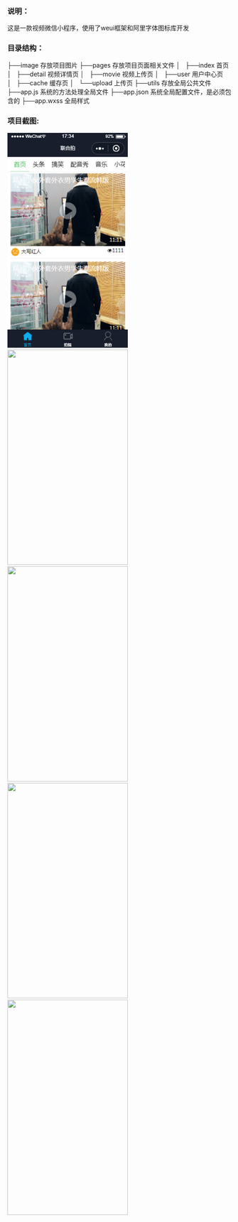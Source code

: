 ### 说明：
这是一款视频微信小程序，使用了weui框架和阿里字体图标库开发

### 目录结构：

├──image                           存放项目图片
├──pages                           存放项目页面相关文件
│   ├──index                       首页
│   ├──detail                      视频详情页
│   ├──movie                       视频上传页
│   ├──user                        用户中心页
│   ├──cache                       缓存页
│   └──upload                      上传页
├──utils                           存放全局公共文件
├──app.js                          系统的方法处理全局文件
├──app.json                        系统全局配置文件，是必须包含的
├──app.wxss                        全局样式

### 项目截图:
<img src="https://github.com/kangyanbin/wx-pai/blob/master/screenshots/index.png" width="271px" height="485px"/>

<img src="" width="271px" height="485px"/>

<img src="" width="271px" height="485px"/>

<img src="" width="271px" height="485px"/>

<img src="" width="271px" height="485px"/>
